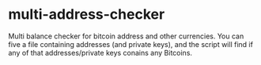 # multi-address-checker
Multi balance checker for bitcoin address and other currencies.
You can five a file containing addresses (and private keys),
and the script will find if any of that addresses/private keys conains
any Bitcoins.
